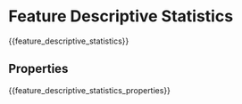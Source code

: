 # Feature Descriptive Statistics

{{feature_descriptive_statistics}}

## Properties

{{feature_descriptive_statistics_properties}}
